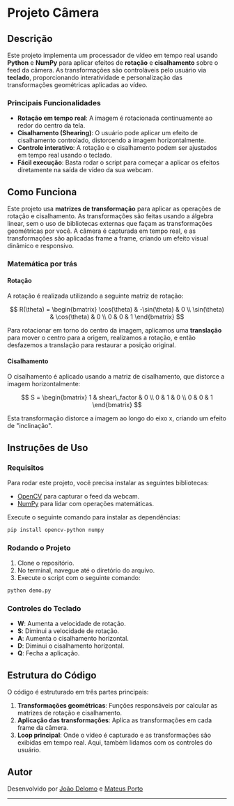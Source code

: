 
# Projeto Câmera

## Descrição

Este projeto implementa um processador de vídeo em tempo real usando **Python** e **NumPy** para aplicar efeitos de **rotação** e **cisalhamento** sobre o feed da câmera. As transformações são controláveis pelo usuário via **teclado**, proporcionando interatividade e personalização das transformações geométricas aplicadas ao vídeo.

### Principais Funcionalidades

- **Rotação em tempo real**: A imagem é rotacionada continuamente ao redor do centro da tela.
- **Cisalhamento (Shearing)**: O usuário pode aplicar um efeito de cisalhamento controlado, distorcendo a imagem horizontalmente.
- **Controle interativo**: A rotação e o cisalhamento podem ser ajustados em tempo real usando o teclado.
- **Fácil execução**: Basta rodar o script para começar a aplicar os efeitos diretamente na saída de vídeo da sua webcam.

## Como Funciona

Este projeto usa **matrizes de transformação** para aplicar as operações de rotação e cisalhamento. As transformações são feitas usando a álgebra linear, sem o uso de bibliotecas externas que façam as transformações geométricas por você. A câmera é capturada em tempo real, e as transformações são aplicadas frame a frame, criando um efeito visual dinâmico e responsivo.

### Matemática por trás

#### Rotação

A rotação é realizada utilizando a seguinte matriz de rotação:

$$
R(\theta) =
\begin{bmatrix}
\cos(\theta) & -\sin(\theta) & 0 \\
\sin(\theta) & \cos(\theta)  & 0 \\
0            & 0             & 1
\end{bmatrix}
$$

Para rotacionar em torno do centro da imagem, aplicamos uma **translação** para mover o centro para a origem, realizamos a rotação, e então desfazemos a translação para restaurar a posição original.

#### Cisalhamento

O cisalhamento é aplicado usando a matriz de cisalhamento, que distorce a imagem horizontalmente:

$$
S = 
\begin{bmatrix}
1 & shear\_factor & 0 \\
0 & 1 & 0 \\
0 & 0 & 1
\end{bmatrix}
$$

Esta transformação distorce a imagem ao longo do eixo x, criando um efeito de "inclinação".

## Instruções de Uso

### Requisitos

Para rodar este projeto, você precisa instalar as seguintes bibliotecas:

- [OpenCV](https://opencv.org/) para capturar o feed da webcam.
- [NumPy](https://numpy.org/) para lidar com operações matemáticas.

Execute o seguinte comando para instalar as dependências:

```bash
pip install opencv-python numpy
```

### Rodando o Projeto

1. Clone o repositório.
2. No terminal, navegue até o diretório do arquivo.
3. Execute o script com o seguinte comando:

```bash
python demo.py
```

### Controles do Teclado

- **W**: Aumenta a velocidade de rotação.
- **S**: Diminui a velocidade de rotação.
- **A**: Aumenta o cisalhamento horizontal.
- **D**: Diminui o cisalhamento horizontal.
- **Q**: Fecha a aplicação.

## Estrutura do Código

O código é estruturado em três partes principais:

1. **Transformações geométricas**: Funções responsáveis por calcular as matrizes de rotação e cisalhamento.
2. **Aplicação das transformações**: Aplica as transformações em cada frame da câmera.
3. **Loop principal**: Onde o vídeo é capturado e as transformações são exibidas em tempo real. Aqui, também lidamos com os controles do usuário.

## Autor

Desenvolvido por [João Delomo](https://github.com/JoaoDelomo) e [Mateus Porto](https://github.com/Mateus1711-ctrl)

---

